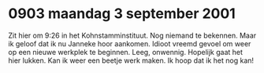 # 0903 maandag 3 september 2001
Zit hier om 9:26 in het Kohnstamminstituut. Nog niemand te bekennen. Maar ik geloof dat ik nu Janneke hoor aankomen. Idioot vreemd gevoel om weer op een nieuwe werkplek te beginnen. Leeg, onwennig. Hopelijk gaat het hier lukken. Kan ik weer een beetje werk maken. Ik hoop dat ik het nog kan!